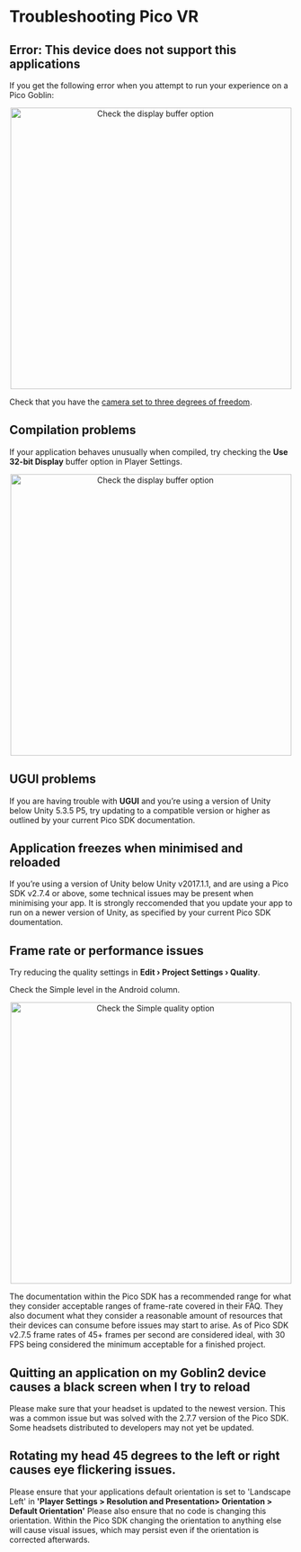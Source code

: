 # Troubleshooting Pico VR

## Error: This device does not support this applications

If you get the following error when you attempt to run your experience on a Pico Goblin:

<p align="center">
  <img alt="Check the display buffer option" width="500px" src="assets/PicoWarning.png">
</p>


Check that you have the [camera set to three degrees of freedom](/docs/pico-vr-camera-setup.md#pico-goblin-3-degrees-of-freedom).

## Compilation problems

If your application behaves unusually when compiled, try checking the **Use 32-bit Display** buffer option in Player Settings.

<p align="center">
  <img alt="Check the display buffer option" width="500px" src="assets/DisplayBufferImage.png">
</p>

## UGUI problems

If you are having trouble with **UGUI** and you’re using a version of Unity below Unity 5.3.5 P5, try updating to a compatible version or higher as outlined by your current Pico SDK documentation.

## Application freezes when minimised and reloaded

If you’re using a version of Unity below Unity v2017.1.1, and are using a Pico SDK v2.7.4 or above, some technical issues may be present when minimising your app. It is strongly reccomended that you update your app to run on a newer version of Unity, as specified by your current Pico SDK doumentation.

## Frame rate or performance issues

Try reducing the quality settings in **Edit › Project Settings › Quality**.

Check the Simple level in the Android column.

<p align="center">
  <img alt="Check the Simple quality option" width="500px" src="assets/ReduceQualitySettingsImage.png">
</p>

The documentation within the Pico SDK has a recommended range for what they consider acceptable ranges of frame-rate covered in their FAQ. They also document what they consider a reasonable amount of resources that their devices can consume before issues may start to arise.
As of Pico SDK v2.7.5 frame rates of 45+ frames per second are considered ideal, with 30 FPS being considered the minimum acceptable for a finished project.

## Quitting an application on my Goblin2 device causes a black screen when I try to reload

Please make sure that your headset is updated to the newest version. This was a common issue but was solved with the 2.7.7 version of the Pico SDK. Some headsets distributed to developers may not yet be updated.

## Rotating my head 45 degrees to the left or right causes eye flickering issues.

Please ensure that your applications default orientation is set to 'Landscape Left' in **'Player Settings > Resolution and Presentation> Orientation > Default Orientation'**
Please also ensure that no code is changing this orientation.
Within the Pico SDK changing the orientation to anything else will cause visual issues, which may persist even if the orientation is corrected afterwards.
